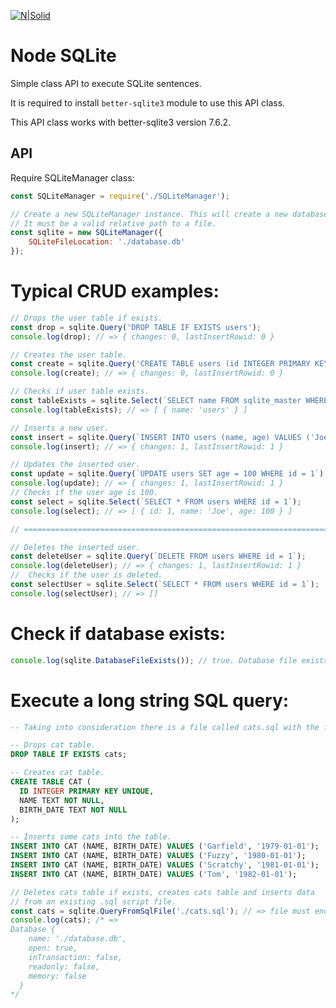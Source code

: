 [![N|Solid](https://dl.dropboxusercontent.com/s/oy06v7r8d871cr8/splitvice-banner.png?dl=0)](http://split-vice.com)

# Node SQLite

Simple class API to execute SQLite sentences.

It is required to install `better-sqlite3` module to use this API class.

This API class works with better-sqlite3 version 7.6.2.

## API

Require SQLiteManager class:

```javascript
const SQLiteManager = require('./SQLiteManager');

// Create a new SQLiteManager instance. This will create a new database file.
// It must be a valid relative path to a file.
const sqlite = new SQLiteManager({
    SQLiteFileLocation: './database.db'
});
```

# Typical CRUD examples:

```javascript
// Drops the user table if exists.
const drop = sqlite.Query('DROP TABLE IF EXISTS users');
console.log(drop); // => { changes: 0, lastInsertRowid: 0 }

// Creates the user table.
const create = sqlite.Query('CREATE TABLE users (id INTEGER PRIMARY KEY, name TEXT, age INTEGER)');
console.log(create); // => { changes: 0, lastInsertRowid: 0 }

// Checks if user table exists.
const tableExists = sqlite.Select(`SELECT name FROM sqlite_master WHERE type='table' AND name='users'`);
console.log(tableExists); // => [ { name: 'users' } ]

// Inserts a new user.
const insert = sqlite.Query(`INSERT INTO users (name, age) VALUES ('Joe', 9999)`);
console.log(insert); // => { changes: 1, lastInsertRowid: 1 }

// Updates the inserted user.
const update = sqlite.Query(`UPDATE users SET age = 100 WHERE id = 1`);
console.log(update); // => { changes: 1, lastInsertRowid: 1 }
// Checks if the user age is 100.
const select = sqlite.Select(`SELECT * FROM users WHERE id = 1`);
console.log(select); // => [ { id: 1, name: 'Joe', age: 100 } ]

// ======================================================================================================

// Deletes the inserted user.
const deleteUser = sqlite.Query(`DELETE FROM users WHERE id = 1`);
console.log(deleteUser); // => { changes: 1, lastInsertRowid: 1 }
//  Checks if the user is deleted.
const selectUser = sqlite.Select(`SELECT * FROM users WHERE id = 1`);
console.log(selectUser); // => []
```

# Check if database exists:

```javascript
console.log(sqlite.DatabaseFileExists()); // true. Database file exists.
```

# Execute a long string SQL query:

```sql
-- Taking into consideration there is a file called cats.sql with the following SQL string:

-- Drops cat table.
DROP TABLE IF EXISTS cats;

-- Creates cat table.
CREATE TABLE CAT (
  ID INTEGER PRIMARY KEY UNIQUE,
  NAME TEXT NOT NULL,
  BIRTH_DATE TEXT NOT NULL
);

-- Inserts some cats into the table.
INSERT INTO CAT (NAME, BIRTH_DATE) VALUES ('Garfield', '1979-01-01');
INSERT INTO CAT (NAME, BIRTH_DATE) VALUES ('Fuzzy', '1980-01-01');
INSERT INTO CAT (NAME, BIRTH_DATE) VALUES ('Scratchy', '1981-01-01');
INSERT INTO CAT (NAME, BIRTH_DATE) VALUES ('Tom', '1982-01-01');

```

```javascript
// Deletes cats table if exists, creates cats table and inserts data
// from an existing .sql script file.
const cats = sqlite.QueryFromSqlFile('./cats.sql'); // => file must end in .sql
console.log(cats); /* =>
Database {
    name: './database.db',
    open: true,
    inTransaction: false,
    readonly: false,
    memory: false
  }
*/
```